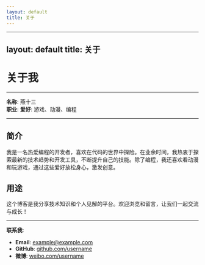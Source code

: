 ```yaml
---
layout: default
title: 关于
---
```


---
layout: default
title: 关于
---

# 关于我

---

**名称**: 燕十三  
**职业**: 
**爱好**: 游戏、动漫、编程  

---

## 简介

我是一名热爱编程的开发者，喜欢在代码的世界中探险。在业余时间，我热衷于探索最新的技术趋势和开发工具，不断提升自己的技能。除了编程，我还喜欢看动漫和玩游戏，通过这些爱好放松身心，激发创意。

## 用途

这个博客是我分享技术知识和个人见解的平台。欢迎浏览和留言，让我们一起交流与成长！

---

**联系我**:  
- **Email**: example@example.com  
- **GitHub**: [github.com/username](https://github.com/username)  
- **微博**: [weibo.com/username](https://weibo.com/username)
